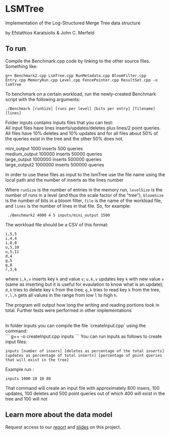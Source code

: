 # LSMTree
Implementation of the Log-Structured Merge Tree data structure

by Efstathios Karatsiolis & John C. Merfeld

## To run
Compile the Benchmark.cpp code by linking to the other source files. Something like:
```
g++ Benchmark2.cpp LsmTree.cpp RunMetadata.cpp BloomFilter.cpp Entry.cpp MemoryRun.cpp Level.cpp FencePointer.cpp ResultSet.cpp -o lsmTree
```
To benchmark on a certain workload, run the newly-created Benchmark script with the following arguments:
```
./Benchmark [runSize] [runs per level] [bits per entry] [filename] [lines]
```
Folder inputs contains inputs files that you can test:</br>
All input files have lines inserts/updates/deletes plus lines/2 point queries. All files have 10% deletes and 10% updates and for all files about 50% of the queries exist in the tree and the other 50% does not.

mini_output 1000 inserts 500 queries </br>
medium_output 100000 inserts 50000 queries </br>
large_output 1000000 inserts 500000 queries </br>
large_output2 1000000 inserts 500000 queries </br>

In order to use these files as input to the lsmTree use the file name using the local path and the number of inserts as the lines number</br>

Where `runSize` is the number of entries in the memory run, `levelSize` is the number of runs in a level (and thus the scale factor of the "tree"), `bloomSize` is the number of bits in a bloom filter, `file` is the name of the workload file, and `lines` is the number of lines in that file. So, for example:
```
 ./Benchmark2 4000 4 5 inputs/mini_output 1500
```

The workload file should be a CSV of this format:
```
i,5,5
i,4,4
i,8,8
u,5,10
u,5,11
d,4
g,5
g,8
r,3,6
```
where `i,k,v` inserts key `k` and value `v`; `u,k,v` updates key `k` with new value `v` (same as inserting but it is useful for evaulation to know what is an update); `d,k` tries to delete key `k` from the tree; `g,k` tries to read key `k` from the tree, `r,l,h` gets all values in the range from low `l` to high `h`.

The program will output how long the writing and reading portions took in total.
Further tests were performed in other implementations

</br>
In folder inputs you can compile the file `createInput.cpp` using the command: </br>
``` g++ -o createInput.cpp inputs
```
You can run inputs as follows to create input files:

```
inputs [number of insers] [deletes as percentage of the total inserts] [updates as percentage of total inserts] [percentage of point queries that will exist in the tree]
```
Example run :

```
inputs 1000 10 10 80
```
That command will create an input file with approximately 800 insers, 100 updates, 100 deletes and 500 point queries out of which 400 will exist in the tree and 100 will not

## Learn more about the data model
Request access to our [report](https://docs.google.com/document/d/1aiCbnJg5yD3l76P94VKcshdjGhhWwCCbiu9C8AN-hqc/edit) and [slides](https://docs.google.com/presentation/d/1a4LdrVUd1Ng1kvCgmm9wlFmXZA3SsGBnbjlhzKDQPww/edit#slide=id.g58f6518e26_0_777) on this project.



